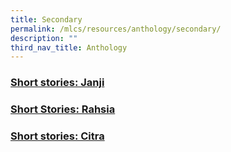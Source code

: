 ```yaml
---
title: Secondary
permalink: /mlcs/resources/anthology/secondary/
description: ""
third_nav_title: Anthology
---
```

### [Short stories: Janji](/mlcs/resources/anthology/secondary/short-stories-janji/)
 
### [Short Stories: Rahsia](/mlcs/resources/anthology/secondary/short-stories-secondary-rahsia/)

### [Short stories: Citra](/mlcs/resources/anthology/secondary/short-stories-citra/)